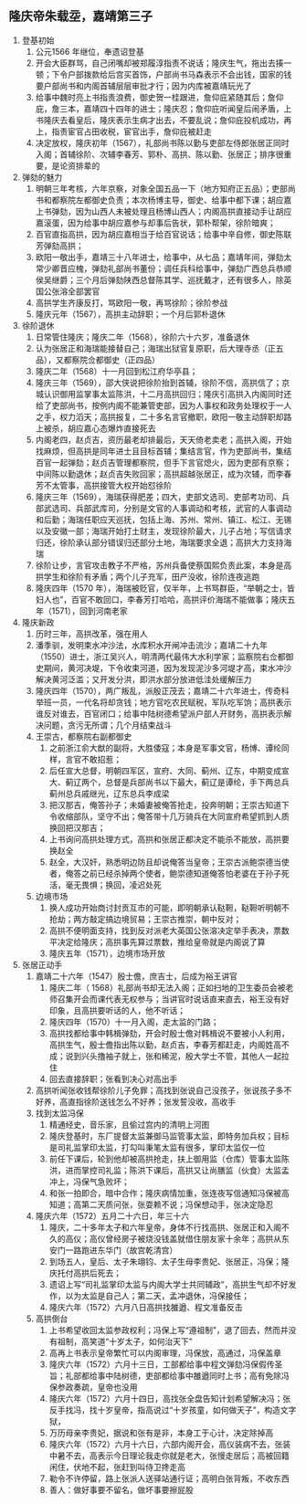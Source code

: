 ## 隆庆帝朱载坖，嘉靖第三子

1. 登基初始
   1. 公元1566 年继位，奉遗诏登基
   2. 开会大臣群骂，自己闭嘴却被郑履淳指责不说话；隆庆生气，拖出去揍一顿；下令户部拨款给后宫买首饰，户部尚书马森表示不会出钱，国家的钱要户部尚书和内阁首辅层层审批才行；因为内库被嘉靖玩光了
   3. 给事中魏时亮上书指责浪费，御史贺一桂跟进，詹仰庇紧随其后；詹仰庇，詹三本，嘉靖四十四年的进士；隆庆忍；詹仰庇听闻皇后闹矛盾，上书隆庆去看皇后，隆庆表示生病才出去，不要乱说；詹仰庇投机成功，再上，指责宦官占田收税，宦官出手，詹仰庇被赶走
   4. 决定放权，隆庆初年（1567），礼部尚书陈以勤与吏部左侍郎张居正同时入阁；首辅徐阶、次辅李春芳、郭朴、高拱、陈以勤、张居正；排序很重要，是论资排辈的
2. 弹劾的魅力
   1. 明朝三年考核，六年京察，对象全国五品一下（地方知府正五品）；吏部尚书和都察院左都御史负责；本次杨博主导，御史、给事中都下课；胡应嘉上书弹劾，因为山西人未被处理且杨博山西人；内阁高拱直接动手让胡应嘉滚蛋，因为给事中胡应嘉参与却事后告状，郭朴帮架，徐阶暗爽；
   2. 百官直指高拱，因为胡应嘉相当于给百官说话；给事中辛自修，御史陈联芳弹劾高拱；
   3. 欧阳一敬出手，嘉靖三十八年进士，给事中，从七品；嘉靖年间，弹劾太常少卿晋应槐，弹劾礼部尚书董份；调任兵科给事中，弹劾广西总兵恭顺侯吴继爵；三个月后弹劾陕西总督陈其学、巡抚戴才，还有很多人，除英国公张溶全部罢官
   4. 高拱学生齐康反打，骂欧阳一敬，再骂徐阶；徐阶参战
   5. 隆庆元年（1567），高拱主动辞职；一个月后郭朴退休
3. 徐阶退休
   1. 日常管住隆庆；隆庆二年（1568），徐阶六十六岁，准备退休
   2. 认为张居正和海瑞能接替自己；海瑞出狱官复原职，后大理寺丞（正五品），又都察院佥都御史（正四品）
   3. 隆庆二年（1568）十一月回到松江府华亭县；
   4. 隆庆三年（1569），邵大侠说把徐阶抬到首辅，徐阶不信，高拱信了；京城认识御用监掌事太监陈洪，十二月高拱回归；隆庆引高拱入内阁同时还给了吏部尚书，按例内阁不能兼管吏部，因为人事权和政务处理权于一人之手，权力滔天；高拱报复，二十多名言官撤职，欧阳一敬主动辞职却路上被杀，胡应嘉心态爆炸直接死去
   5. 内阁老四，赵贞吉，资历最老却排最后，天天倚老卖老；高拱入阁，开始找麻烦，但高拱是同年进士且目标首辅；集结言官，作为吏部尚书，集结百官一起弹劾；赵贞吉管理都察院，但手下言官熄火，因为吏部有京察；中间陈以勤退休；赵贞吉失败回家；高拱超越张居正，成为次辅，而李春芳不太管事，高拱接管大权开始怼徐阶
   6. 隆庆三年（1569），海瑞获得肥差；四大，吏部文选司、吏部考功司、兵部武选司、兵部武库司，分别是文官的人事调动和考核，武官的人事调动和后勤；海瑞任职应天巡抚，包括上海、苏州、常州、镇江、松江、无锡以及安徽一部；海瑞开始打土财主，发现徐阶最大，儿子占地；写信请求归还，徐阶承认部分错误归还部分土地，海瑞要求全退；高拱大力支持海瑞
   7. 徐阶让步，言官攻击教子不严格，苏州兵备使蔡国熙负责此案，本身是高拱学生和徐阶有矛盾；两个儿子充军，田产没收，徐阶连夜逃跑
   8. 隆庆四年（1570 年），海瑞被贬官，仅半年，上书骂群臣，“举朝之士，皆妇人也”，百官不敢回口，李春芳打哈哈，高拱评价海瑞不能做事；隆庆五年（1571），回到河南老家
4. 隆庆新政
   1. 历时三年，高拱改革，强在用人
   2. 潘季驯，发明束水冲沙法，水库积水开闸冲击流沙；嘉靖二十九年（1550）进士，浙江吴兴人，明清两代最伟大水利学家；监察院右佥都御史期间，黄河决堤，下令收束河道，因为发现泥沙多河堤才高，束水冲沙解决黄河泛滥；又开发分洪，即洪水部分放进低洼处缓解压力
   3. 隆庆四年（1570），两广叛乱，派殷正茂去；嘉靖二十六年进士，传奇科举班一员，一代名将却贪钱；地方官吃农民赋税，军队吃军饷；高拱表示谁反对谁去，百官闭口；给事中陆树德希望派户部人开财务，高拱表示解决问题，贪污无所谓；几个月结束战斗
   4. 王崇古，都察院右副都御史
      1. 之前浙江俞大猷的副将，大胜倭寇；本身是军事文官，杨博、谭纶同样，言官不敢招惹；
      2. 后任宣大总督，明朝四军区，宣府、大同、蓟州、辽东，中期变成宣大、蓟辽两个，总督是兵部尚书以下最大，蓟辽是谭纶，手下两总兵蓟州总兵戚继光，辽东总兵李成梁
      3. 把汉那吉，俺答孙子；未婚妻被俺答抢走，投奔明朝；王崇古知道下令收缩部队，坚守不出；俺答带十几万骑兵在大同宣府希望抓到人质换回把汉那吉；
      4. 上书询问高拱处理方式，高拱和张居正都决定不能杀不能放，高拱要换赵全
      5. 赵全，大汉奸，熟悉明边防且却说俺答当皇帝；王崇古派鲍崇德当使者，俺答之前已经杀掉两个使者，鲍崇德知道俺答怕老婆在于孙子死活，毫无畏惧；换回，凌迟处死
   5. 边境市场
      1. 换人成功开始商讨封贡互市的可能，即明朝承认鞑靼，鞑靼听明朝不抢劫；两方敲定搞边境贸易；王崇古推崇，朝中反对；
      2. 高拱不便明面支持，找到反对派老大英国公张溶决定举手表决，票数平决定给隆庆；高拱事先算过票数，推给皇帝就是内阁说了算
      3. 隆庆五年（1571），边境市场开放
5. 张居正动手
   1. 嘉靖二十六年（1547）殷士儋，庶吉士，后成为裕王讲官
      1. 隆庆二年（ 1568）礼部尚书却无法入阁；正如扫地的卫生委员会被老师召集开会而课代表无权参与；当讲官时说话直来直去，裕王没有好印象，且高拱要听话的人，他不听话；
      2. 隆庆四年（1570）十一月入阁，走太监的门路；
      3. 高拱找都给事中韩楫弹劾，开会时殷士儋对韩楫说不要被小人利用，高拱生气，殷士儋指出陈以勤，赵贞吉，李春芳都赶走，内阁姓高不成；说到兴头撸袖子就上，张和稀泥，殷大学士不管，其他人一起拉住
      4. 回去直接辞职；张看到决心对高出手
   2. 高拱听闻张收钱帮徐阶儿子免罪；高找到张说自己没孩子，张说孩子多不好养，高直指徐阶送钱怎么不好养；张发誓没收，高收手
   3. 找到太监冯保
      1. 精通经史，音乐家，且偷过宫内的清明上河图
      2. 隆庆登基时，东厂提督太监兼御马监管事太监，即特务加兵权；目标是司礼监掌印太监，打勾叫秉笔太监有很多，掌印太监仅一位
      3. 前任下课后，轮到他却被高拱抢走，扶上御用监（仓库）管事太监陈洪，进而掌控司礼监；陈洪下课后，高拱又让尚膳监（伙食）太监孟冲上，冯保气急败坏；
      4. 和张一拍即合，暗中合作；隆庆病情加重，张连夜写信通知冯保被高知道；高第二天质问张，张耍赖不说；冯保想动手，张决定隐忍
   4. 隆庆六年（1572）五月二十六日，年三十六
      1. 隆庆，二十多年太子和六年皇帝，身体不行找高拱、张居正和入阁不久的高仪；高仪曾经房子被烧没钱盖就借住朋友家十余年；高拱从东安门一路跑进东华门（故宫乾清宫）
      2. 到场五人，皇后、太子朱翊钧、太子生母李贵妃、张居正，冯保；隆庆托付高拱后死去；
      3. 遗诏上写“司礼监掌印太监与内阁大学士共同辅政”，高拱生气却不好发作，以为太监是自己人；第二天，孟冲退休，冯保接任；
      4. 隆庆六年（1572）六月八日高拱找雒遒、程文准备反击
   5. 高拱倒台
      1. 上书希望收回太监参政权利；冯保上写“遵祖制”，退了回去，然而并没有祖制，高笑道“十岁太子，如何治天下”
      2. 高再上书表示皇帝繁忙可以内阁审理，冯保放，高通过，冯保盖章
      3. 隆庆六年（1572）六月十三日，工部都给事中程文弹劾冯保假传圣旨；礼部都给事中陆树德，吏部都给事中雒遒同时上书；高有免除冯保参政奏疏，皇帝也没用
      4. 隆庆六年（1572）六月十四日，高找张全盘告知计划希望解决冯；张反手找冯，找十岁皇帝，指高说过“十岁孩童，如何做天子”，构造文字狱，
      5. 万历母亲李贵妃，据说和张有是非，本身工于心计，决定除掉高
      6. 隆庆六年（1572）六月十六日，六部内阁开会，高仪装病不去，张装中暑不去，高表示今日理论我走你就是老大，张慢走居后；高被回籍闲住，伏地不起，张赶到叫侍卫搀走高
      7. 勒令不许停留，路上张派人送驿站通行证；高明白张背叛，不收东西
      8. 善人：做好事要不留名，做坏事要擦屁股

